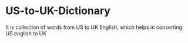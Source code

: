 # US-to-UK-Dictionary
It is collection of words from US to UK English, which helps in converting US english to UK
